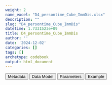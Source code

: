 ```yaml
---
weight: 2
name_excel: "D4_persontime_Cube_ImmDis.xlsx"
description: ""
slug: "D4_persontime_Cube_ImmDis"
datetime: 1.7331523e+09
title: D4_persontime_Cube_ImmDis
author: ''
date: '2024-12-02'
categories: []
tags: []
archetype: codebook
output: html_document
---
```


<script src="/rmarkdown-libs/core-js/shim.min.js"></script>
<script src="/rmarkdown-libs/react/react.min.js"></script>
<script src="/rmarkdown-libs/react/react-dom.min.js"></script>
<script src="/rmarkdown-libs/reactwidget/react-tools.js"></script>
<script src="/rmarkdown-libs/htmlwidgets/htmlwidgets.js"></script>
<link href="/rmarkdown-libs/reactable/reactable.css" rel="stylesheet" />
<script src="/rmarkdown-libs/reactable-binding/reactable.js"></script>
<div class="tab">
<button class="tablinks" onclick="openCity(event, &#39;Metadata&#39;)" id="defaultOpen">Metadata</button>
<button class="tablinks" onclick="openCity(event, &#39;Data Model&#39;)">Data Model</button>
<button class="tablinks" onclick="openCity(event, &#39;Parameters&#39;)">Parameters</button>
<button class="tablinks" onclick="openCity(event, &#39;Example&#39;)">Example</button>
</div>
<div id="Metadata" class="tabcontent">
<div id="htmlwidget-1" class="reactable html-widget" style="width:auto;height:600px;"></div>
<script type="application/json" data-for="htmlwidget-1">{"x":{"tag":{"name":"Reactable","attribs":{"data":{"metadata_name":["Name of the dataset","Content of the dataset","Unit of observation","Dataset where the list of UoOs is fully listed and with 1 record per UoO","How many observations per UoO","NxUoO","Variables capturing the UoO","Primary key","Parameters",null,null,null,null,null,null,null,null,null,null,null],"metadata_content":["D4_persontime_Cube_{ImmDis}","Persontime in the follow up of {ImmDis}, with flares, per strata of gender and age, incuding hyerarcical partial sums (all genders, all agebands).","hyerarchies of strata of age and gender",null,"1","1",null,null,"ImmDis",null,null,null,null,null,null,null,null,null,null,null]},"columns":[{"id":"metadata_name","name":"metadata_name","type":"character"},{"id":"metadata_content","name":"metadata_content","type":"character"}],"sortable":false,"searchable":true,"pagination":false,"highlight":true,"bordered":true,"striped":true,"style":{"maxWidth":1800},"height":"600px","dataKey":"980749c25b3c1c71de8c028b15940a8c"},"children":[]},"class":"reactR_markup"},"evals":[],"jsHooks":[]}</script>
</div>
<div id="Data Model" class="tabcontent">
<div id="htmlwidget-2" class="reactable html-widget" style="width:auto;height:600px;"></div>
<script type="application/json" data-for="htmlwidget-2">{"x":{"tag":{"name":"Reactable","attribs":{"data":{"Varname":["number_of_period_{ImmDis}","level_of_gender","level_of_ageband","sex_at_instance_creation","ageband","personyears_{ImmDis}","flare_{ImmDis}_b",null,null,null,null,null,null,null,null,null,null,null,null,null],"Description":["from D3_followup_periods_in_cohort_{ImmDis} , restricted to 1, 2 and 3","hierarchy of gender","hierarchy of ageband","stratum of gender","stratum of ageband","Person years in D3_followup_periods_in_cohort_{ImmDis}","number of flares in this stratum",null,null,null,null,null,null,null,null,null,null,null,null,null],"Format":["int","int","int","character",null,null,null,null,null,null,null,null,null,null,null,null,null,null,null,null],"Vocabulary":["1, 2, 3","1 = first level\r\n99 = all together","1 = first level\r\n99 = all together","M- Male \r\nF-Female \r\nO- other sex (undetermined) \r\nU- Unknown","0-17\r\n18-59\r\n60+",null,null,null,null,null,null,null,null,null,null,null,null,null,null,null],"Description / Notes":[null,null,null,null,null,null,null,null,null,null,null,null,null,null,null,null,null,null,null,null],"Parameters":[null,null,null,"ImmDis","ImmDis",null,"ImmDis",null,null,null,null,null,null,null,null,null,null,null,null,null],"Source tables and variables":[null,null,null,null,null,null,null,null,null,null,null,null,null,null,null,null,null,null,null,null],"Retrieved":[null,null,null,"yes",null,null,null,null,null,null,null,null,null,null,null,null,null,null,null,null],"Calculated":[null,null,null,null,"yes",null,null,null,null,null,null,null,null,null,null,null,null,null,null,null],"Algorithm_id":[null,null,null,null,null,null,null,null,null,null,null,null,null,null,null,null,null,null,null,null],"Rule":[null,null,null,null,null,null,"cause_end_period_{ImmDis} == 4, then 1\r\n0 otherwise",null,null,null,null,null,null,null,null,null,null,null,null,null]},"columns":[{"id":"Varname","name":"Varname","type":"character"},{"id":"Description","name":"Description","type":"character"},{"id":"Format","name":"Format","type":"character"},{"id":"Vocabulary","name":"Vocabulary","type":"character"},{"id":"Description / Notes","name":"Description / Notes","type":"logical"},{"id":"Parameters","name":"Parameters","type":"character"},{"id":"Source tables and variables","name":"Source tables and variables","type":"logical"},{"id":"Retrieved","name":"Retrieved","type":"character"},{"id":"Calculated","name":"Calculated","type":"character"},{"id":"Algorithm_id","name":"Algorithm_id","type":"logical"},{"id":"Rule","name":"Rule","type":"character"}],"sortable":false,"searchable":true,"pagination":false,"highlight":true,"bordered":true,"striped":true,"style":{"maxWidth":1800},"height":"600px","dataKey":"893e36c0e9a49ee34d0057c837e1613f"},"children":[]},"class":"reactR_markup"},"evals":[],"jsHooks":[]}</script>
</div>
<div id="Parameters" class="tabcontent">
<div id="htmlwidget-3" class="reactable html-widget" style="width:auto;height:600px;"></div>
<script type="application/json" data-for="htmlwidget-3">{"x":{"tag":{"name":"Reactable","attribs":{"data":{"parameter":["ImmDis","ImmDis","ImmDis","ImmDis","ImmDis","ImmDis","ImmDis","ImmDis","ImmDis","ImmDis",null,null,null,null,null,null,null,null,null,null],"value":["E_GRAVES_AESI","Im_HASHIMOTO_AESI","V_PAN_AESI","M_ARTRHEU_AESI","M_ARTPSORIATIC_AESI","N_DEMYELMS_AESI","SK_ERYTHEMANODOSUM_AESI","Im_SLE_AESI","D_ULCERATIVECOLITIS_AESI","D_HEPATITISAUTOIMMUNE_AESI",null,null,null,null,null,null,null,null,null,null],"label":["Graves","Hashimoto","Polyarteritis nodose","Rheumatoid arthritis","Psoriatic arthritis","Multiple sclerosis","Erythema nodosum","SLE","Ulcerative colitis","Autoimmune hepatitis",null,null,null,null,null,null,null,null,null,null],"parameter_in_program":["immune_diseases_in_the_study","immune_diseases_in_the_study","immune_diseases_in_the_study","immune_diseases_in_the_study","immune_diseases_in_the_study","immune_diseases_in_the_study","immune_diseases_in_the_study","immune_diseases_in_the_study","immune_diseases_in_the_study","immune_diseases_in_the_study",null,null,null,null,null,null,null,null,null,null],"set_in_step":[null,null,null,null,null,null,null,null,null,null,null,null,null,null,null,null,null,null,null,null],"notes":[null,null,null,null,null,null,null,null,null,null,null,null,null,null,null,null,null,null,null,null]},"columns":[{"id":"parameter","name":"parameter","type":"character"},{"id":"value","name":"value","type":"character"},{"id":"label","name":"label","type":"character"},{"id":"parameter_in_program","name":"parameter_in_program","type":"character"},{"id":"set_in_step","name":"set_in_step","type":"logical"},{"id":"notes","name":"notes","type":"logical"}],"sortable":false,"searchable":true,"pagination":false,"highlight":true,"bordered":true,"striped":true,"style":{"maxWidth":1800},"height":"600px","dataKey":"43e20ea6d74466c41071f549c1995617"},"children":[]},"class":"reactR_markup"},"evals":[],"jsHooks":[]}</script>
</div>
<div id="Example" class="tabcontent">
<div id="htmlwidget-4" class="reactable html-widget" style="width:auto;height:600px;"></div>
<script type="application/json" data-for="htmlwidget-4">{"x":{"tag":{"name":"Reactable","attribs":{"data":{"number_of_period_{ImmDis}":["1","1","1","1","1","1","1","1","1","1","1","1","1","1","1","1",null,null,null,null],"level_of_gender":["1","1","1","1","1","1","1","1","1","99","99","99","1","1","1","99",null,null,null,null],"level_of_ageband":["1","1","1","1","1","1","1","1","1","1","1","1","99","99","99","99",null,null,null,null],"gender":["F","M","O","F","M","O","F","M","O","allgender","allgender","allgender","F","M","O","allgender",null,null,null,null],"ageband":["0-17","0-17","0-17","18-59","18-59","18-59","60+","60+","60+","0-17","18-59","60+","allage","allage","allage","allage",null,null,null,null],"personyears_{ImmDis}":[584,546,2,5473,7651,21,8765,9543,123,1132,13145,16437,14822,17740,146,32708,"NA","NA","NA","NA"],"flare_{ImmDis}_b":[2,3,0,21,47,1,87,91,9,5,69,135,110,141,10,261,"NA","NA","NA","NA"]},"columns":[{"id":"number_of_period_{ImmDis}","name":"number_of_period_{ImmDis}","type":"character"},{"id":"level_of_gender","name":"level_of_gender","type":"character"},{"id":"level_of_ageband","name":"level_of_ageband","type":"character"},{"id":"gender","name":"gender","type":"character"},{"id":"ageband","name":"ageband","type":"character"},{"id":"personyears_{ImmDis}","name":"personyears_{ImmDis}","type":"numeric"},{"id":"flare_{ImmDis}_b","name":"flare_{ImmDis}_b","type":"numeric"}],"sortable":false,"searchable":true,"pagination":false,"highlight":true,"bordered":true,"striped":true,"style":{"maxWidth":1800},"height":"600px","dataKey":"c03528f11114a44b74d920c91565aac4"},"children":[]},"class":"reactR_markup"},"evals":[],"jsHooks":[]}</script>
</div>
